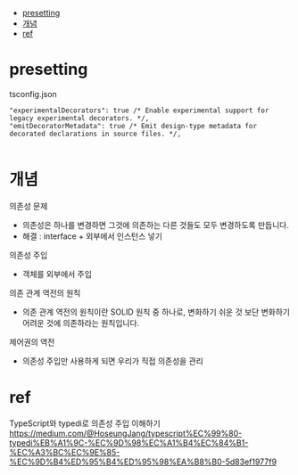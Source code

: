 

- [presetting](#presetting)
- [개념](#개념)
- [ref](#ref)


# presetting

tsconfig.json

```
"experimentalDecorators": true /* Enable experimental support for legacy experimental decorators. */,
"emitDecoratorMetadata": true /* Emit design-type metadata for decorated declarations in source files. */,
   
```

# 개념

의존성 문제
- 의존성은 하나를 변경하면 그것에 의존하는 다른 것들도 모두 변경하도록 만듭니다.
- 해결 : interface + 외부에서 인스턴스 넣기

의존성 주입
- 객체를 외부에서 주입

의존 관계 역전의 원칙 
- 의존 관계 역전의 원칙이란 SOLID 원칙 중 하나로, 변화하기 쉬운 것 보단 변화하기 어려운 것에 의존하라는 원칙입니다.


제어권의 역전
- 의존성 주입만 사용하게 되면 우리가 직접 의존성을 관리


# ref

TypeScript와 typedi로 의존성 주입 이해하기
https://medium.com/@HoseungJang/typescript%EC%99%80-typedi%EB%A1%9C-%EC%9D%98%EC%A1%B4%EC%84%B1-%EC%A3%BC%EC%9E%85-%EC%9D%B4%ED%95%B4%ED%95%98%EA%B8%B0-5d83ef1977f9